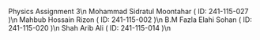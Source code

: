 Physics Assignment 3\n
Mohammad Sidratul Moontahar ( ID: 241-115-027 )\n
Mahbub Hossain Rizon ( ID: 241-115-002 )\n
B.M Fazla Elahi Sohan ( ID: 241-115-020 )\n
Shah Arib Ali ( ID: 241-115-014 )\n

